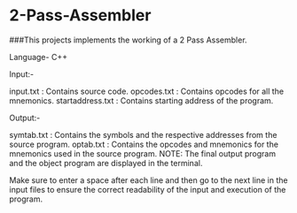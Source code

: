 # 2-Pass-Assembler

###This projects implements the working of a 2 Pass Assembler.

Language- C++

Input:-

input.txt : Contains source code.
opcodes.txt : Contains opcodes for all the mnemonics.
startaddress.txt : Contains starting address of the program.

Output:-

symtab.txt : Contains the symbols and the respective addresses from the source program.
optab.txt : Contains the opcodes and mnemonics for the mnemonics used in the source program.
NOTE: The final output program and the object program are displayed in the terminal.

Make sure to enter a space after each line and then go to the next line in the input files to ensure the correct readability of the input and execution of the program.

